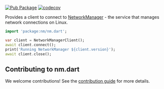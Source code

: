 [![Pub Package](https://img.shields.io/pub/v/nm.svg)](https://pub.dev/packages/nm)
[![codecov](https://codecov.io/gh/canonical/nm.dart/branch/main/graph/badge.svg?token=6P72PJAA7F)](https://codecov.io/gh/canonical/nm.dart)

Provides a client to connect to [NetworkManager](https://gitlab.freedesktop.org/NetworkManager/NetworkManager) - the service that manages network connections on Linux.

```dart
import 'package:nm/nm.dart';

var client = NetworkManagerClient();
await client.connect();
print('Running NetworkManager ${client.version}');
await client.close();
```

## Contributing to nm.dart

We welcome contributions! See the [contribution guide](CONTRIBUTING.md) for more details.
